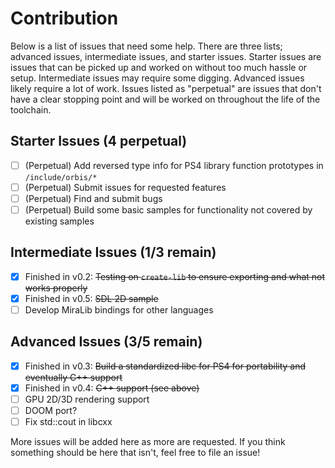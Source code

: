 # Contribution

Below is a list of issues that need some help. There are three lists; advanced issues, intermediate issues, and starter issues. Starter issues are issues that can be picked up and worked on without too much hassle or setup. Intermediate issues may require some digging. Advanced issues likely require a lot of work. Issues listed as "perpetual" are issues that don't have a clear stopping point
and will be worked on throughout the life of the toolchain.

## Starter Issues (4 perpetual)

- [ ] (Perpetual) Add reversed type info for PS4 library function prototypes in `/include/orbis/*`
- [ ] (Perpetual) Submit issues for requested features
- [ ] (Perpetual) Find and submit bugs
- [ ] (Perpetual) Build some basic samples for functionality not covered by existing samples

## Intermediate Issues (1/3 remain)

- [x] Finished in v0.2: ~~Testing on `create-lib` to ensure exporting and what not works properly~~
- [x] Finished in v0.5: ~~SDL 2D sample~~
- [ ] Develop MiraLib bindings for other languages

## Advanced Issues (3/5 remain)

- [x] Finished in v0.3: ~~Build a standardized libc for PS4 for portability and eventually C++ support~~
- [x] Finished in v0.4: ~~C++ support (see above)~~
- [ ] GPU 2D/3D rendering support
- [ ] DOOM port?
- [ ] Fix std::cout in libcxx

More issues will be added here as more are requested. If you think something should be here that isn't, feel free to file an issue!
